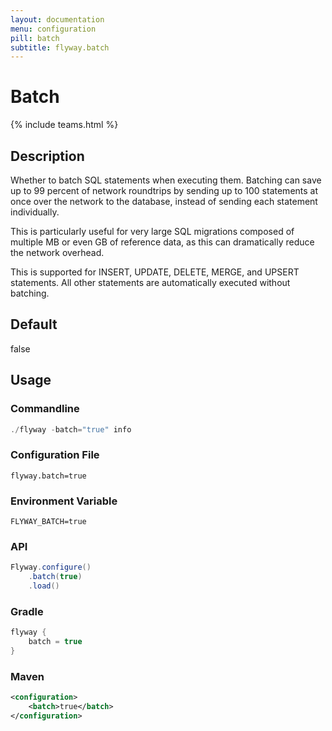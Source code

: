```yaml
---
layout: documentation
menu: configuration
pill: batch
subtitle: flyway.batch
---
```


# Batch
{% include teams.html %}

## Description
Whether to batch SQL statements when executing them. Batching can save up to 99 percent of network roundtrips by sending up to 100 statements at once over the network to the database, instead of sending each statement individually. 

This is particularly useful for very large SQL migrations composed of multiple MB or even GB of reference data, as this can dramatically reduce the network overhead. 

This is supported for INSERT, UPDATE, DELETE, MERGE, and UPSERT statements. All other statements are automatically executed without batching.

## Default
false

## Usage

### Commandline
```powershell
./flyway -batch="true" info
```

### Configuration File
```properties
flyway.batch=true
```

### Environment Variable
```properties
FLYWAY_BATCH=true
```

### API
```java
Flyway.configure()
    .batch(true)
    .load()
```

### Gradle
```groovy
flyway {
    batch = true
}
```

### Maven
```xml
<configuration>
    <batch>true</batch>
</configuration>
```